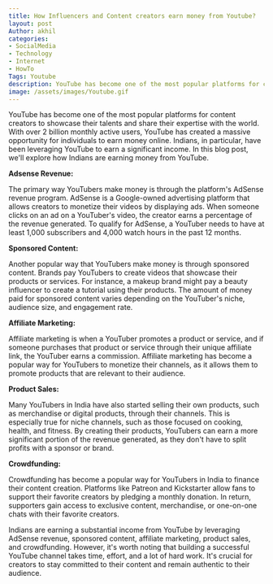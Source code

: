 ```yaml
---
title: How Influencers and Content creators earn money from Youtube?
layout: post
Author: akhil
categories:
- SocialMedia
- Technology
- Internet
- HowTo
Tags: Youtube
description: YouTube has become one of the most popular platforms for content creators
image: /assets/images/Youtube.gif
---
```


YouTube has become one of the most popular platforms for content creators to showcase their talents and share their expertise with the world. With over 2 billion monthly active users, YouTube has created a massive opportunity for individuals to earn money online. Indians, in particular, have been leveraging YouTube to earn a significant income. In this blog post, we'll explore how Indians are earning money from YouTube.

**Adsense Revenue:**

The primary way YouTubers make money is through the platform's AdSense revenue program. AdSense is a Google-owned advertising platform that allows creators to monetize their videos by displaying ads. When someone clicks on an ad on a YouTuber's video, the creator earns a percentage of the revenue generated. To qualify for AdSense, a YouTuber needs to have at least 1,000 subscribers and 4,000 watch hours in the past 12 months.

**Sponsored Content:**

Another popular way that YouTubers make money is through sponsored content. Brands pay YouTubers to create videos that showcase their products or services. For instance, a makeup brand might pay a beauty influencer to create a tutorial using their products. The amount of money paid for sponsored content varies depending on the YouTuber's niche, audience size, and engagement rate.

**Affiliate Marketing:**

Affiliate marketing is when a YouTuber promotes a product or service, and if someone purchases that product or service through their unique affiliate link, the YouTuber earns a commission. Affiliate marketing has become a popular way for YouTubers to monetize their channels, as it allows them to promote products that are relevant to their audience.

**Product Sales:**

Many YouTubers in India have also started selling their own products, such as merchandise or digital products, through their channels. This is especially true for niche channels, such as those focused on cooking, health, and fitness. By creating their products, YouTubers can earn a more significant portion of the revenue generated, as they don't have to split profits with a sponsor or brand.

**Crowdfunding:**

Crowdfunding has become a popular way for YouTubers in India to finance their content creation. Platforms like Patreon and Kickstarter allow fans to support their favorite creators by pledging a monthly donation. In return, supporters gain access to exclusive content, merchandise, or one-on-one chats with their favorite creators.

Indians are earning a substantial income from YouTube by leveraging AdSense revenue, sponsored content, affiliate marketing, product sales, and crowdfunding. However, it's worth noting that building a successful YouTube channel takes time, effort, and a lot of hard work. It's crucial for creators to stay committed to their content and remain authentic to their audience.
